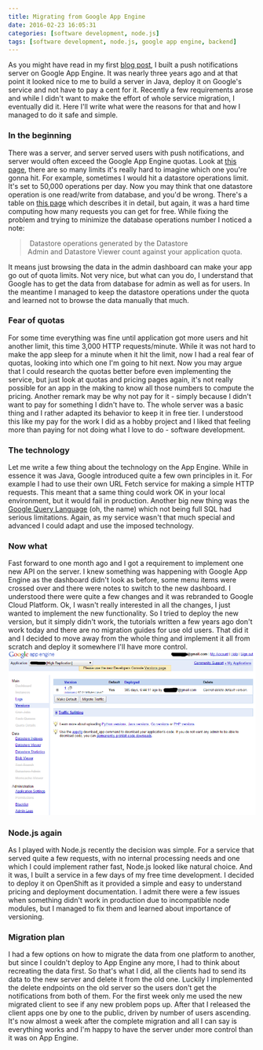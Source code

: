 ```yaml
---
title: Migrating from Google App Engine
date: 2016-02-23 16:05:31
categories: [software development, node.js]
tags: [software development, node.js, google app engine, backend]
---
```

As you might have read in my first [blog post](/posts/sending-push-notifications-with-google-app-engine), I built a push notifications server on Google App Engine. It was nearly three years ago and at that point it looked nice to me to build a server in Java, deploy it on Google's service and not have to pay a cent for it. Recently a few requirements arose and while I didn't want to make the effort of whole service migration, I eventually did it. Here I'll write what were the reasons for that and how I managed to do it safe and simple.
<!--more-->

### In the beginning
There was a server, and server served users with push notifications, and server would often exceed the Google App Engine quotas. Look at [this page](https://cloud.google.com/appengine/docs/quotas), there are so many limits it's really hard to imagine which one you're gonna hit. For example, sometimes I would hit a datastore operations limit. It's set to 50,000 operations per day. Now you may think that one datastore operation is one read/write from database, and you'd be wrong. There's a table on [this page](https://cloud.google.com/appengine/pricing) which describes it in detail, but again, it was a hard time computing how many requests you can get for free. While fixing the problem and trying to minimize the database operations number I noticed a note:
> Datastore operations generated by the Datastore Admin and Datastore Viewer count against your application quota.

It means just browsing the data in the admin dashboard can make your app go out of quota limits. Not very nice, but what can you do, I understand that Google has to get the data from database for admin as well as for users. In the meantime I managed to keep the datastore operations under the quota and learned not to browse the data manually that much.

### Fear of quotas
For some time everything was fine until application got more users and hit another limit, this time 3,000 HTTP requests/minute. While it was not hard to make the app sleep for a minute when it hit the limit, now I had a real fear of quotas, looking into which one I'm going to hit next. Now you may argue that I could research the quotas better before even implementing the service, but just look at quotas and pricing pages again, it's not really possible for an app in the making to know all those numbers to compute the pricing. Another remark may be why not pay for it - simply because I didn't want to pay for something I didn't have to. The whole server was a basic thing and I rather adapted its behavior to keep it in free tier. I understood this like my pay for the work I did as a hobby project and I liked that feeling more than paying for not doing what I love to do - software development.

### The technology
Let me write a few thing about the technology on the App Engine. While in essence it was Java, Google introduced quite a few own principles in it. For example I had to use their own URL Fetch service for making a simple HTTP requests. This meant that a same thing could work OK in your local environment, but it would fail in production. Another big new thing was the [Google Query Language](https://cloud.google.com/datastore/docs/concepts/gql) (oh, the name) which not being full SQL had serious limitations. Again, as my service wasn't that much special and advanced I could adapt and use the imposed technology.

### Now what
Fast forward to one month ago and I got a requirement to implement one new API on the server. I knew something was happening with Google App Engine as the dashboard didn't look as before, some menu items were crossed over and there were notes to switch to the new dashboard. I understood there were quite a few changes and it was rebranded to Google Cloud Platform. Ok, I wasn't really interested in all the changes, I just wanted to implement the new functionality. So I tried to deploy the new version, but it simply didn't work, the tutorials written a few years ago don't work today and there are no migration guides for use old users. That did it and I decided to move away from the whole thing and implement it all from scratch and deploy it somewhere I'll have more control. 
![Google App Engine dashboard leftovers](/assets/img/GAE.png)

### Node.js again
As I played with Node.js recently the decision was simple. For a service that served quite a few requests, with no internal processing needs and one which I could implement rather fast, Node.js looked like natural choice. And it was, I built a service in a few days of my free time development. I decided to deploy it on OpenShift as it provided a simple and easy to understand pricing and deployment documentation. I admit there were a few issues when something didn't work in production due to incompatible node modules, but I managed to fix them and learned about importance of versioning.

### Migration plan
I had a few options on how to migrate the data from one platform to another, but since I couldn't deploy to App Engine any more, I had to think about recreating the data first. So that's what I did, all the clients had to send its data to the new server and delete it from the old one. Luckily I implemented the delete endpoints on the old server so the users don't get the notifications from both of them. For the first week only me used the new migrated client to see if any new problem pops up. After that I released the client apps one by one to the public, driven by number of users ascending. It's now almost a week after the complete migration and all I can say is everything works and I'm happy to have the server under more control than it was on App Engine.
